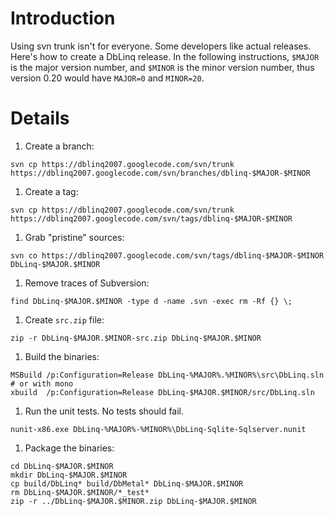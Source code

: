 # Introduction #

Using svn trunk isn't for everyone.  Some developers like actual releases.  Here's how to create a DbLinq release.  In the following instructions, `$MAJOR` is the major version number, and `$MINOR` is the minor version number, thus version 0.20 would have `MAJOR=0` and `MINOR=20`.

# Details #

  1. Create a branch:
```
svn cp https://dblinq2007.googlecode.com/svn/trunk https://dblinq2007.googlecode.com/svn/branches/dblinq-$MAJOR-$MINOR
```
  1. Create a tag:
```
svn cp https://dblinq2007.googlecode.com/svn/trunk https://dblinq2007.googlecode.com/svn/tags/dblinq-$MAJOR-$MINOR
```
  1. Grab "pristine" sources:
```
svn co https://dblinq2007.googlecode.com/svn/tags/dblinq-$MAJOR-$MINOR DbLinq-$MAJOR.$MINOR
```
  1. Remove traces of Subversion:
```
find DbLinq-$MAJOR.$MINOR -type d -name .svn -exec rm -Rf {} \;
```
  1. Create `src.zip` file:
```
zip -r DbLinq-$MAJOR.$MINOR-src.zip DbLinq-$MAJOR.$MINOR
```
  1. Build the binaries:
```
MSBuild /p:Configuration=Release DbLinq-%MAJOR%.%MINOR%\src\DbLinq.sln
# or with mono
xbuild  /p:Configuration=Release DbLinq-$MAJOR.$MINOR/src/DbLinq.sln
```
  1. Run the unit tests.  No tests should fail.
```
nunit-x86.exe DbLinq-%MAJOR%-%MINOR%\DbLinq-Sqlite-Sqlserver.nunit
```
  1. Package the binaries:
```
cd DbLinq-$MAJOR.$MINOR
mkdir DbLinq-$MAJOR.$MINOR
cp build/DbLinq* build/DbMetal* DbLinq-$MAJOR.$MINOR
rm DbLinq-$MAJOR.$MINOR/*_test*
zip -r ../DbLinq-$MAJOR.$MINOR.zip DbLinq-$MAJOR.$MINOR
```